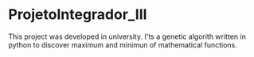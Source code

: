 # ProjetoIntegrador_III

This project was developed in university. I'ts a genetic algorith written in python to discover maximum and minimun of mathematical functions.

